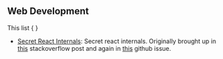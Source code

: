 
## Web Development

This list { }

- [Secret React Internals](https://github.com/facebook/react/blob/main/packages/shared/ReactSharedInternals.js): Secret react internals. Originally brought up in [this](https://stackoverflow.com/questions/68930011/react-accessing-internal-operation-queue-of-react) stackoverflow post and again in [this](https://github.com/reactjs/react.dev/issues/3896) github issue.